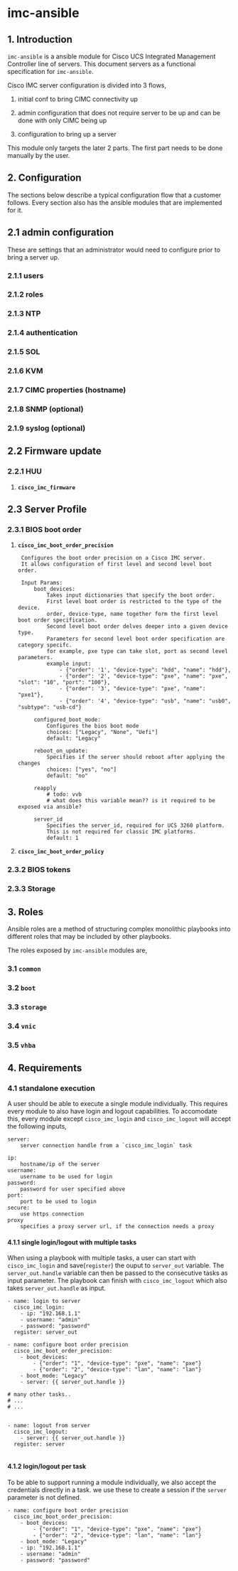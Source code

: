 # imc-ansible

## 1. Introduction
`imc-ansible` is a ansible module for Cisco UCS Integrated Management Controller line of servers. This document servers as a functional specification for `imc-ansible`.

Cisco IMC server configuration is divided into 3 flows,

1. initial conf to bring CIMC connectivity up

1. admin configuration that does not require server to be up and can be done with only CIMC being up

1. configuration to bring up a server


This module only targets the later 2 parts. The first part needs to be done manually by the user.


## 2. Configuration
The sections below describe a typical configuration flow that a customer follows. Every section also has the ansible modules that are implemented for it.

## 2.1 admin configuration
These are settings that an administrator would need to configure prior to bring a server up.

### 2.1.1 users

### 2.1.2 roles

### 2.1.3 NTP

### 2.1.4 authentication

### 2.1.5 SOL

### 2.1.6 KVM

### 2.1.7 CIMC properties (hostname)

### 2.1.8 SNMP (optional)

### 2.1.9 syslog (optional)



## 2.2 Firmware update

### 2.2.1 HUU

1. **`cisco_imc_firmware`**


## 2.3 Server Profile

### 2.3.1 BIOS boot order

1. **`cisco_imc_boot_order_precision`**

		Configures the boot order precision on a Cisco IMC server. 
		It allows configuration of first level and second level boot order.
		
		Input Params:
			boot_devices:
				Takes input dictionaries that specify the boot order.
				First level boot order is restricted to the type of the device.
				order, device-type, name together form the first level boot order specification. 
				Second level boot order delves deeper into a given device type.
				Parameters for second level boot order specification are category specifc.
				for example, pxe type can take slot, port as second level parameters.
				example input:
					- {"order": '1', "device-type": "hdd", "name": "hdd"},                    
    				- {"order": '2', "device-type": "pxe", "name": "pxe", "slot": "10", "port": "100"},
    				- {"order": '3', "device-type": "pxe", "name": "pxe1"},                   
    				- {"order": '4', "device-type": "usb", "name": "usb0", "subtype": "usb-cd"}

			configured_boot_mode:
				Configures the bios boot mode
				choices: ["Legacy", "None", "Uefi"]
				default: "Legacy"

			reboot_on_update:
				Specifies if the server should reboot after applying the changes
				choices: ["yes", "no"]
				default: "no"

			reapply
				# todo: vvb
				# what does this variable mean?? is it required to be exposed via ansible?
				
			server_id
				Specifies the server_id, required for UCS 3260 platform. 
				This is not required for classic IMC platforms.
				default: 1
					
		
1. **`cisco_imc_boot_order_policy`**



### 2.3.2 BIOS tokens



### 2.3.3 Storage



## 3. Roles
Ansible roles are a method of structuring complex monolithic playbooks into different roles that may be included by other playbooks.

The roles exposed by `imc-ansible` modules are,

### 3.1 `common`

### 3.2 `boot`

### 3.3 `storage`

### 3.4 `vnic`

### 3.5 `vhba`




## 4. Requirements

### 4.1 standalone execution
A user should be able to execute a single module individually. This requires every module to also have login and logout capabilities. To accomodate this, every module except `cisco_imc_login` and `cisco_imc_logout` will accept the following inputs,

```
server:
	server connection handle from a `cisco_imc_login` task
```	
	

```
ip:
	hostname/ip of the server
username:
	username to be used for login
password:
	password for user specified above
port:
	port to be used to login
secure:
	use https connection
proxy
	specifies a proxy server url, if the connection needs a proxy
```

#### 4.1.1 single login/logout with multiple tasks
When using a playbook with multiple tasks, a user can start with `cisco_imc_login` and save(`register`) the ouput to `server_out` variable. The `server_out.handle` variable can then be passed to the consecutive tasks as input parameter. The playbook can finish with `cisco_imc_logout` which also takes `server_out.handle` as input.

```
- name: login to server
  cisco_imc_login:
    - ip: "192.168.1.1"
    - username: "admin"
    - password: "password"
  register: server_out

- name: configure boot order precision
  cisco_imc_boot_order_precision:
    - boot_devices:
        - {"order": "1", "device-type": "pxe", "name": "pxe"}
        - {"order": "2", "device-type": "lan", "name": "lan"}
    - boot_mode: "Legacy"
    - server: {{ server_out.handle }}

# many other tasks..
# ...
# ...


- name: logout from server
  cisco_imc_logout:
    - server: {{ server_out.handle }}
  register: server
    
```


#### 4.1.2 login/logout per task
To be able to support running a module individually, we also accept the credentials directly in a task. we use these to create a session if the `server` parameter is not defined.

```
- name: configure boot order precision
  cisco_imc_boot_order_precision:
    - boot_devices:
        - {"order": "1", "device-type": "pxe", "name": "pxe"}
        - {"order": "2", "device-type": "lan", "name": "lan"}
    - boot_mode: "Legacy"
    - ip: "192.168.1.1"
    - username: "admin"
    - password: "password"
```
